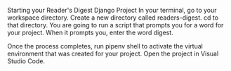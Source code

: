 Starting your Reader's Digest Django Project
In your terminal, go to your workspace directory.
Create a new directory called readers-digest.
cd to that directory.
You are going to run a script that prompts you for a word for your project. When it prompts you, enter the word digest.

Once the process completes, run pipenv shell to activate the virtual environment that was created for your project.
Open the project in Visual Studio Code.